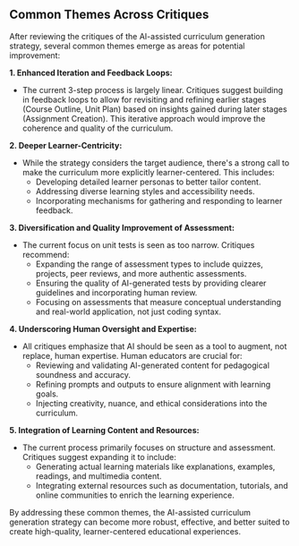 ## Common Themes Across Critiques

After reviewing the critiques of the AI-assisted curriculum generation strategy, several common themes emerge as areas for potential improvement:

**1. Enhanced Iteration and Feedback Loops:**

- The current 3-step process is largely linear. Critiques suggest building in feedback loops to allow for revisiting and refining earlier stages (Course Outline, Unit Plan) based on insights gained during later stages (Assignment Creation). This iterative approach would improve the coherence and quality of the curriculum.

**2. Deeper Learner-Centricity:**

- While the strategy considers the target audience, there's a strong call to make the curriculum more explicitly learner-centered. This includes:
  - Developing detailed learner personas to better tailor content.
  - Addressing diverse learning styles and accessibility needs.
  - Incorporating mechanisms for gathering and responding to learner feedback.

**3. Diversification and Quality Improvement of Assessment:**

- The current focus on unit tests is seen as too narrow. Critiques recommend:
  - Expanding the range of assessment types to include quizzes, projects, peer reviews, and more authentic assessments.
  - Ensuring the quality of AI-generated tests by providing clearer guidelines and incorporating human review.
  - Focusing on assessments that measure conceptual understanding and real-world application, not just coding syntax.

**4. Underscoring Human Oversight and Expertise:**

- All critiques emphasize that AI should be seen as a tool to augment, not replace, human expertise. Human educators are crucial for:
  - Reviewing and validating AI-generated content for pedagogical soundness and accuracy.
  - Refining prompts and outputs to ensure alignment with learning goals.
  - Injecting creativity, nuance, and ethical considerations into the curriculum.

**5. Integration of Learning Content and Resources:**

- The current process primarily focuses on structure and assessment. Critiques suggest expanding it to include:
  - Generating actual learning materials like explanations, examples, readings, and multimedia content.
  - Integrating external resources such as documentation, tutorials, and online communities to enrich the learning experience.

By addressing these common themes, the AI-assisted curriculum generation strategy can become more robust, effective, and better suited to create high-quality, learner-centered educational experiences.
